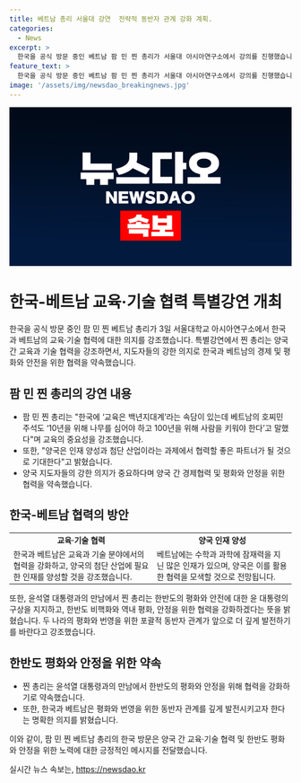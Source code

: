 ```yaml
---
title: 베트남 총리 서울대 강연  전략적 동반자 관계 강화 계획.
categories:
  - News
excerpt: >
  한국을 공식 방문 중인 베트남 팜 민 찐 총리가 서울대 아시아연구소에서 강의를 진행했습니다. 찐 총리는 한국과 베트남의 교육·기술 협력을 강조하며, 두 나라 간의 인재 양성과 첨단 산업 분야에서 협력할 의지를 밝혔습니다. 또한, 양국 간의 경제협력과 평화 유지를 약속하며, 서로의 발전을 위해 노력할 것을 강조했습니다. 이에 윤석열 대통령은 통관 간소화와 교역, 투자 활성화를 통한 협력을 강화하겠다는 의지를 피력했고, 찐 총리는 한반도 평화와 안정에 대한 윤 대통령의 구상을 지지한다는 발언을 했습니다.
feature_text: >
  한국을 공식 방문 중인 베트남 팜 민 찐 총리가 서울대 아시아연구소에서 강의를 진행했습니다. 찐 총리는 한국과 베트남의 교육·기술 협력을 강조하며, 두 나라 간의 인재 양성과 첨단 산업 분야에서 협력할 의지를 밝혔습니다. 또한, 양국 간의 경제협력과 평화 유지를 약속하며, 서로의 발전을 위해 노력할 것을 강조했습니다. 이에 윤석열 대통령은 통관 간소화와 교역, 투자 활성화를 통한 협력을 강화하겠다는 의지를 피력했고, 찐 총리는 한반도 평화와 안정에 대한 윤 대통령의 구상을 지지한다는 발언을 했습니다.
image: '/assets/img/newsdao_breakingnews.jpg'
---
```


<p><img src="/assets/img/newsdao_breakingnews.jpg" alt="cryptoinkorea 속보" /></p>

<h1>한국-베트남 교육·기술 협력 특별강연 개최</h1>

<p data-ke-size="size16">한국을 공식 방문 중인 팜 민 찐 베트남 총리가 3일 서울대학교 아시아연구소에서 한국과 베트남의 교육·기술 협력에 대한 의지를 강조했습니다. 특별강연에서 찐 총리는 양국 간 교육과 기술 협력을 강조하면서, 지도자들의 강한 의지로 한국과 베트남의 경제 및 평화와 안전을 위한 협력을 약속했습니다.</p>

<h2 data-ke-size="size26">팜 민 찐 총리의 강연 내용</h2>

<ul>
  <li>팜 민 찐 총리는 "한국에 ‘교육은 백년지대계’라는 속담이 있는데 베트남의 호찌민 주석도 ‘10년을 위해 나무를 심어야 하고 100년을 위해 사람을 키워야 한다’고 말했다"며 교육의 중요성을 강조했습니다.</li>
  <li>또한, "양국은 인재 양성과 첨단 산업이라는 과제에서 협력할 좋은 파트너가 될 것으로 기대한다"고 밝혔습니다.</li>
  <li>양국 지도자들의 강한 의지가 중요하다며 양국 간 경제협력 및 평화와 안정을 위한 협력을 약속했습니다.</li>
</ul>

<h2 data-ke-size="size26">한국-베트남 협력의 방안</h2>

<table>
  <tr>
    <td style="text-align: center; height: 17px;"><b>교육·기술 협력</b></td>
    <td style="text-align: center; height: 17px;"><b>양국 인재 양성</b></td>
  </tr>
  <tr>
    <td>한국과 베트남은 교육과 기술 분야에서의 협력을 강화하고, 양국의 첨단 산업에 필요한 인재를 양성할 것을 강조했습니다.</td>
    <td>베트남에는 수학과 과학에 잠재력을 지닌 많은 인재가 있으며, 양국은 이를 활용한 협력을 모색할 것으로 전망됩니다.</td>
  </tr>
</table>

<p data-ke-size="size16">또한, 윤석열 대통령과의 만남에서 찐 총리는 한반도의 평화와 안전에 대한 윤 대통령의 구상을 지지하고, 한반도 비핵화와 역내 평화, 안정을 위한 협력을 강화하겠다는 뜻을 밝혔습니다. 두 나라의 평화와 번영을 위한 포괄적 동반자 관계가 앞으로 더 깊게 발전하기를 바란다고 강조했습니다.</p>

<h2 data-ke-size="size26">한반도 평화와 안정을 위한 약속</h2>

<ul>
  <li>찐 총리는 윤석열 대통령과의 만남에서 한반도의 평화와 안정을 위해 협력을 강화하기로 약속했습니다.</li>
  <li>또한, 한국과 베트남은 평화와 번영을 위한 동반자 관계를 깊게 발전시키고자 한다는 명확한 의지를 밝혔습니다.</li>
</ul>

<p data-ke-size="size16">이와 같이, 팜 민 찐 베트남 총리의 한국 방문은 양국 간 교육·기술 협력 및 한반도 평화와 안정을 위한 노력에 대한 긍정적인 메시지를 전달했습니다.</p>
실시간 뉴스 속보는, <a href="https://newsdao.kr" rel="dofollow">https://newsdao.kr</a>


